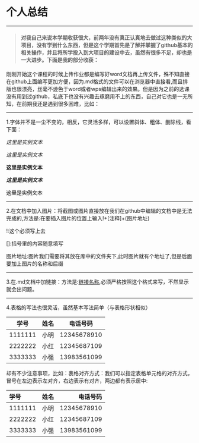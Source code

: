 # 个人总结
* * *
> #### 对我自己来说本学期收获很大，前两年没有真正认真地去做过这种类似的大项目，没有学到什么东西，但是这个学期首先是了解并掌握了github基本的相关操作，并且将所学投入到大项目的建设中去，虽然有很多不足，却也是一大进步。下面是我的部分收获：

刚刚开始这个课程的时候上传作业都是编写好word文档再上传文件，殊不知直接在github上面编写更加方便，因为.md格式的文件可以在浏览器中直接看,而且排版也很漂亮，丝毫不逊色于word或者wps编辑出来的效果。但是因为之前的选课没有用到过github，私底下也没有兴趣去琢磨用不上的东西，自己对它也是一无所知，在前期我还是遇到很多困难，比如：
- - -
1.字体并不是一尘不变的，相反，它灵活多样，可以设置斜体、粗体、删除线，看下面：

 *这里是实例文本*
 
 _这里是实例文本_
 
 **这里是实例文本**
 
 ***这里是实例文本***
 
 ~~这里是实例文本~~
 
* * *
2.在文档中加入图片：将截图或图片直接放在我们在github中编辑的文档中是无法完成的,方法是:在要插入图片的位置上输入!+[注释]+(图片地址)

!:这个必须写上去

[]:括号里的内容随意填写

图片地址:图片我们需要将其放在库中的文件夹下,此时图片就有个地址了,但是后面要加上图片的名称和后缀
_ _ _
3.在.md文档中加链接：方法是:[链接名称](链接路径),必须严格按照这个格式来写，不然显示就会出问题。
- - -
4.表格的写法也很灵活，虽然基本写法简单（与表格形状相似）

|学号|姓名|电话号码|
|-|-|-|
|1111111|小明|12345678910|
|2222222|小红|12345687109|
|3333333|小强|13983561099|

却有不少注意事项，比如：表格对齐方式：我们可以指定表格单元格的对齐方式，冒号在左边表示左对齐，右边表示有对齐，两边都有表示居中:

|学号|姓名|电话号码
|:-|:-:|-:
|1111111|小明|12345678910|
|2222222|小红|12345687109|
|3333333|小强|13983561099|


